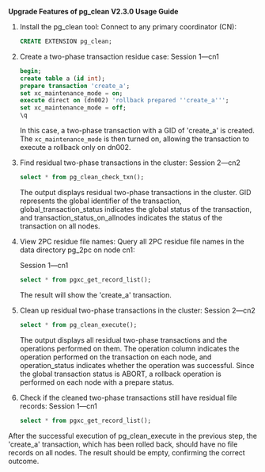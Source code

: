 **Upgrade Features of pg_clean V2.3.0 Usage Guide**

1. Install the pg_clean tool:
   Connect to any primary coordinator (CN):

   ```sql
   CREATE EXTENSION pg_clean;
   ```

2. Create a two-phase transaction residue case:
   Session 1—cn1

   ```sql
   begin;
   create table a (id int);
   prepare transaction 'create_a';
   set xc_maintenance_mode = on;
   execute direct on (dn002) 'rollback prepared ''create_a''';
   set xc_maintenance_mode = off;
   \q
   ```

   In this case, a two-phase transaction with a GID of 'create_a' is created. The `xc_maintenance_mode` is then turned on, allowing the transaction to execute a rollback only on dn002.

3. Find residual two-phase transactions in the cluster:
   Session 2—cn2

   ```sql
   select * from pg_clean_check_txn();
   ```

   The output displays residual two-phase transactions in the cluster. GID represents the global identifier of the transaction, global_transaction_status indicates the global status of the transaction, and transaction_status_on_allnodes indicates the status of the transaction on all nodes.

4. View 2PC residue file names:
   Query all 2PC residue file names in the data directory pg_2pc on node cn1:

   Session 1—cn1

   ```sql
   select * from pgxc_get_record_list();
   ```

   The result will show the 'create_a' transaction.

5. Clean up residual two-phase transactions in the cluster:
   Session 2—cn2

   ```sql
   select * from pg_clean_execute();
   ```

   The output displays all residual two-phase transactions and the operations performed on them. The operation column indicates the operation performed on the transaction on each node, and operation_status indicates whether the operation was successful. Since the global transaction status is ABORT, a rollback operation is performed on each node with a prepare status.

6. Check if the cleaned two-phase transactions still have residual file records:
   Session 1—cn1

   ```sql
   select * from pgxc_get_record_list();
   ```

After the successful execution of pg_clean_execute in the previous step, the 'create_a' transaction, which has been rolled back, should have no file records on all nodes. The result should be empty, confirming the correct outcome.
